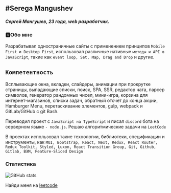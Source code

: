 ## #Serega Mangushev
   
##### Сергей Мангушев, 23 года, web разработчик.

### 🅰Обо мне
Разрабатывал одностраничные сайты с применением принципов `Mobile First и Desktop First`, использовал различные нативные `методы и API в JavaScript`, такие как `event loop, Set, Map, Drag and Drop` и другие.

`Компетентность`
--
Всплывающие окна, вкладки, слайдеры, анимации при прокрутке страницы, выпадающие списки, поиск,
SPA, SSR, редактор чата, парсер символов, генератор рандомных чисел, мини-игра, корзина для интернет-магазинов, списки задач, обратный отсчет до конца акции, Hamburger Menu, перетаскивание элементов, gulp, webpack и GitLab/GitHub с git Bash.

Переводил проект с `JavaScript на TypeScript` и писал `discord` бота на серверном языке `- node.js`. Решаю алгоритмические задачи на `LeetCode`

В проектах использовал такие технологии, библиотеки, спецификации и инструменты, как `MUI, Bootstrap, React, Next, Redux, React Router, Redux Toolkit, Styled, Luxon, React Transition Group, Git, Github, Gitlab, BЭМ, Feature-Sliced Design`

[vk]: https://vk.com/id269791339 
[code]: https://github.com/Binatik/Code

### Статистика

![GitHub stats](https://github-readme-stats.vercel.app/api?username=Binatik&show_icons=true&theme=radical)  

Найди меня на [leetcode](https://leetcode.com/Binatik/)
